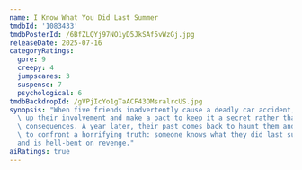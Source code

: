 ```yaml
---
name: I Know What You Did Last Summer
tmdbId: '1083433'
tmdbPosterId: /6BfZLQYj97NO1yD5JkSAf5vWzGj.jpg
releaseDate: 2025-07-16
categoryRatings:
  gore: 9
  creepy: 4
  jumpscares: 3
  suspense: 7
  psychological: 6
tmdbBackdropId: /gVPjIcYo1gTaACF43OMsralrcUS.jpg
synopsis: "When five friends inadvertently cause a deadly car accident, they cover\
  \ up their involvement and make a pact to keep it a secret rather than face the\
  \ consequences. A year later, their past comes back to haunt them and they're forced\
  \ to confront a horrifying truth: someone knows what they did last summer\u2026\
  and is hell-bent on revenge."
aiRatings: true
---
```



